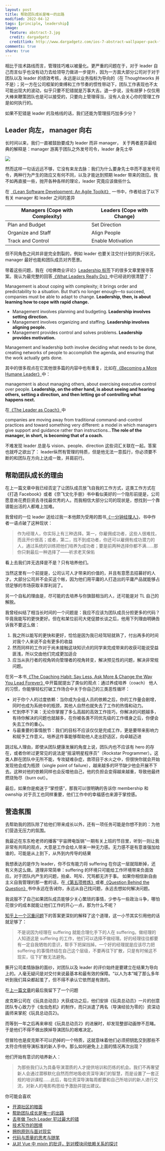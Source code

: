 ```yaml
---
layout: post
title: 帮助团队成长是唯一的出路
modified: 2022-04-12
tags: [principle, leadership]
image:
  feature: abstract-3.jpg
  credit: dargadgetz
  creditlink: http://www.dargadgetz.com/ios-7-abstract-wallpaper-pack-for-iphone-5-and-ipod-touch-retina/
comments: true
share: true
---
```


相比于技术路线而言，管理技巧难以被量化。更严重的问题在于，对于 leader 自己而言似乎也没有动力去给领导力做进一步提升，因为一方面大部分公司对于对于团队以及 leader 的绩效考核，永远是以业务指标为导向的（在 Thoughtworks 并不是）；另一方在公司框架的束缚和工作节奏的惯性带动下，团队工作表现也不太可能出现大的波动，似乎只要不犯错就是万事大吉。退一步说，没有胡萝卜仅仅用大棒来鞭策团队也是可以接受的，只要向上管理得当，没有人会关心你的管理工作是如何执行的。

如果不犯错是 leader 的及格线的话，我们还能为管理技巧加多少分？

## Leader 向左， manager 向右

长时间以来，我们一直被鼓励要成为 leader 而非 manager， 关于两者差异最经典的解释是：manager 游离于团队之外发号司令，leader 身先士卒

![](../images/002_leadership/boss_vs_leader.png)

然而这样一句话远远不够，它没有来龙去脉：我们为什么要身先士卒而不是发号司令，两种行为产生的效应又有何不同，以及才能达到预期 leader 带来的效应。我不如再直接一些，抛开各种各样的理论，leader 究竟应该做些什么

在 [《Lean Software Development: An Agile Toolkit》](https://www.amazon.com/Lean-Software-Development-Agile-Toolkit/dp/0321150783) 一书中，作者给出了以下有关 manager 和 leader 之间的差异

|Managers (Cope with Complexity)|	Leaders (Cope with Change)|
|-------------------------------|---------------------------|
|Plan and Budget|	Set Direction|
|Organize and Staff|Align People|
|Track and Control|Enable Motivation|

但不同角色之间并非是完全割裂的，例如 leader 也要关注交付计划的执行状况，manager 最好也能和团队成员对齐愿景。

带着这些问题，我在《哈佛商业评论》[Leadership 标签](https://hbr.org/topic/leadership)下的很多文章里搜寻答案。我认为最完整的回答[《What Leaders Really Do》](https://hbr.org/2001/12/what-leaders-really-do)中已经说的很清楚了：

Management is about coping with complexity; it brings order and predictability to a situation. But that’s no longer enough—to succeed, companies must be able to adapt to change. **Leadership, then, is about learning how to cope with rapid change.**

- Management involves planning and budgeting. **Leadership involves setting direction.**
- Management involves organizing and staffing. **Leadership involves aligning people.**
- Management provides control and solves problems. **Leadership provides motivation.**

Management and leadership both involve deciding what needs to be done, creating networks of people to accomplish the agenda, and ensuring that the work actually gets done.

其中的很多观点在它其他很多篇的内容中也有重复，比如在[《Becoming a More Humane Leader》](https://hbr.org/2021/11/becoming-a-more-humane-leader)中：

management is about managing others, about exercising executive control over people. **Leadership, on the other hand, is about seeing and hearing others, setting a direction, and then letting go of controlling what happens next.**

在[《The Leader as Coach》](https://hbr.org/2019/11/the-leader-as-coach)中

companies are moving away from traditional command-and-control practices and toward something very different: a model in which managers give support and guidance rather than instructions…**The role of the manager, in short, is becoming that of a coach.**

不难发现 leader 总是与 vision、people、direction 这些词汇关联在一起。答案也就呼之欲出了：
leader纵然有管理的特质，但是他无法一意孤行，你必须要不断的和团队在方向上达成一致，并肩前行。

## 帮助团队成长的理由

在上一篇文章中我已经否定了让团队成员放飞自我的工作方式，这类工作方式在《打造 Facebook》或者《奈飞文化手册》书中看似美好的一个隐形前提是，公司愿意肯花费巨资去寻找最优秀的人。而我相信大部分公司的现状是，想找到一个靠谱能出活的人都难上加难。

我曾经的一位 leader 送给过我一本他颇为受用的图书[《一分钟经理人》](http://product.dangdang.com/23761954.html)，书中作者一语点破了这种现状：

>作为经理人，你实际上有三种选择。第一，你雇佣成功者，这些人很难找，而且开价很高；或者，第二，找不到成功者，你还可以雇佣有成功潜力的人，通过系统的训练把他们培养为成功者；要是前两种选择你都不满……那你只剩最后一种选择了——祈求老天保佑

看上去我们并无选择是不是？只有培养他们。

当然这里有一个前提是，公司认可人才带来的价值的，并且有意愿去招募好的人才。大部分公司并不会买这个帐，因为他们用平庸的人打造出的平庸产品就能够占领足够的市场获取丰厚利润了。

另一个自私的理由是，尽可能的去培养与你旗鼓相当的人，还可能是对 TL 自己的解脱。

我曾经纠结了相当长时间的一个问题是：我应不应该为团队成员分担更多的代码？毕竟我能写的更快更好。但在和某位前司大佬促膝长谈之后，他用下列理由明确告诉我不要这么做：
1. 我之所以能写的更快和更好，恰恰是因为我已经驾轻就熟了，付出再多的时间对我个人来说不会有更多的收益
2. 然而同样的工作对于尚未接触这块知识点的同学来完成带来的收获可能说受益匪浅，所以交由他们完成更加适合
3. 应当从执行者的视角转向管理者的视角转变，解决预见性的问题，解决非常规问题。

在另一本书[《The Coaching Habit: Say Less, Ask More & Change the Way You Lead Forever》](https://www.amazon.com/Coaching-Habit-Less-Change-Forever/dp/0978440749)中开篇就提出了类似的观点：通过养成培养（coach） 他人的习惯，你能够轻松打破工作场合中关于你自己的三类恶性循环：
- 对于你个人的过度依赖：当你成为全组人员的依赖之后，你的工作量会剧增，同时也成为系统中的瓶颈，其他人自然也就失去了工作的热情和动力。
- 忙到停不下来：无论你掌握了多么高超的高效工作技巧，你解决的问题越多，有待你解决的问题也就越多，在你被各类不同优先级的工作缠身之后，你便会失去工作的重心。
- 与最重要的事情脱节：我们的目标不应该仅仅是完成工作，更是要带来影响力和赋予工作意义。培养这件事能够帮助他人走出舒适区，向卓越迈进

跳过私人理由，即使从团队健康发展的角度上说，团队内也不应该有 hero 的存在，或者你听过更常见的说法是“摇滚明星程序员”（Rockstar Programmer）。这类人群在团队中无所不能，专攻疑难杂症，救项目于水火之中，但很快你就会开始发现他会成为瓶颈（single point of failure），越来越多的环节缺少他会开展不下去。这种对他的依赖同样也会反噬他自己，他的负担会变得越来越重，导致他最终燃烧殆尽（burn out）。

最后，如果你是痴迷于“掌控感”，那我可以很明确的告诉你 membership 和 ownship 对于员工也同样重要，他们工作中的幸福感也来源于掌控感。

## 营造氛围

去帮助我的团队除了给他们带来成长以外，还有一项任务可能是你想不到的：为他们营造无压力的氛围。

我最近在东东枪老师的播客“宇宙牌电饭锅”一期有关上班的节目里，听到一则让我非常有共鸣的观点，大意是工作会给人带来一种无力感。无力感不是有意谁强加给谁的，可能是从上到下，从外到内传导的结果

我想表达的是作为 leader，你不仅有能力将 suffering 在你这一层就阻断掉，还有义务这么做。道理非常简单：suffering 的环境只可能给工作环境带来负面效应。对于团队内产生的问题，拍桌、呵斥、咒骂都无济于事。 如果你相信新自由主义自我管理的那一套的话，在[《第五项修炼》](http://product.dangdang.com/25216820.html)或者[《Question Behind the Question》](https://www.amazon.com/QBQ-Question-Behind-Practicing-Accountability/dp/0399152334)书中永远在告诫你，永远从自己找问题，永远去想如何解决问题。

我说服不了自己如果团队成员能够少关心繁琐的事情，少参与一些政治斗争，哪怕花很少的成本就能让他们工作的开心一点，那为什么不呢？

[知乎上一个沉重问题](https://www.zhihu.com/question/346895765/answer/838575128)下的答案更深刻的解释了这个道理，这一小节其实引用他的话就足够了：

>不是说因为经理在 suffering 就能合理化手下的人在 suffering。做经理的人知道这是 suffering 的工作，他们可以选择不做经理。好的经理往往都要有一定自我牺牲的意识，帮手下把屎挡掉。一个好的经理就是应该尽力把 suffering 的事情终结在自己这个层级，不要再往下扩散，只是有时候这不现实，往下扩散无法避免。

撕开公司柔情脉脉的面纱，对团队以及 leader 的评价始终是要建立在结果为导向上的。人毫无疑问是对交付来说最基本和最有效的保障。“以人为本”喊了那么多年听到我们耳朵都起茧了，但不得不承认它依然是有效的。

在[上一篇文章](https://www.v2think.com/tech-leader-mistake)的最后我留下了一个问题

皮克斯公司在《玩具总动员》大获成功之后，他们安排《玩具总动员》一片的创意团队专心致力于《虫虫危机》的制作，而只派遣了两名（导演经验为零的）资深动画师来掌舵《玩具总动员2》。

而等到一年之后再来审视《玩具总动员2》的进展时，却发现整部动画惨不忍睹。于是他们不得不做出换掉导演团队的艰难决定。

但冒险也是皮克斯不可以扔掉的一个特质，这就意味着他们必须把钥匙交到那些不太符合传统导演标准的新人手中。那么如何避免上上面的情况再次出现？

他们开始有意识的培养新人：

>为那些我们认为具备导演潜质的人才提供培训和历练的机会。我们不再奢望新人会通过潜移默化自然而然地吸收资深导演们的智慧，而是设置了一套正规的培训课程……此后，每位资深导演每周都要和自己所培训的新人进行交流，对新人的电影构思给予激励并提出建议。

你可能会喜欢

- [开源社区的暗面](https://www.v2think.com/darkside-of-the-opensource)
- [帮助团队成长是唯一的出路](https://www.v2think.com/what-is-leadership)
- [去年做 Tech Leader 犯过最大的错](https://www.v2think.com/tech-leader-mistake)
- [技术写作的困境](https://www.v2think.com/stuck-in-technical-writing)
- [拥抱原则与面对现实](https://www.v2think.com/principles-and-facts)
- [代码与质量的思考与随笔](https://www.v2think.com/think-about-good-code)
- [从对 Vue 中 mixin 的批评，到对模块间依赖关系的探讨](https://www.v2think.com/vue-mixin-module-dependency)































